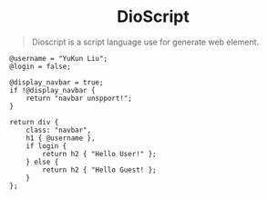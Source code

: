 <div align="center">
    <h1>DioScript</h1>
</div>

> Dioscript is a script language use for generate web element.

```dioscript
@username = "YuKun Liu";
@login = false;

@display_navbar = true;
if !@display_navbar {
    return "navbar unspport!";
}

return div {
    class: "navbar",
    h1 { @username },
    if login {
        return h2 { "Hello User!" };
    } else {
        return h2 { "Hello Guest! };
    }
};

```